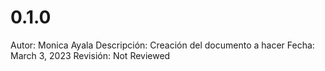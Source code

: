 # 0.1.0

Autor: Monica Ayala
Descripción: Creación del documento a hacer
Fecha: March 3, 2023
Revisión: Not Reviewed